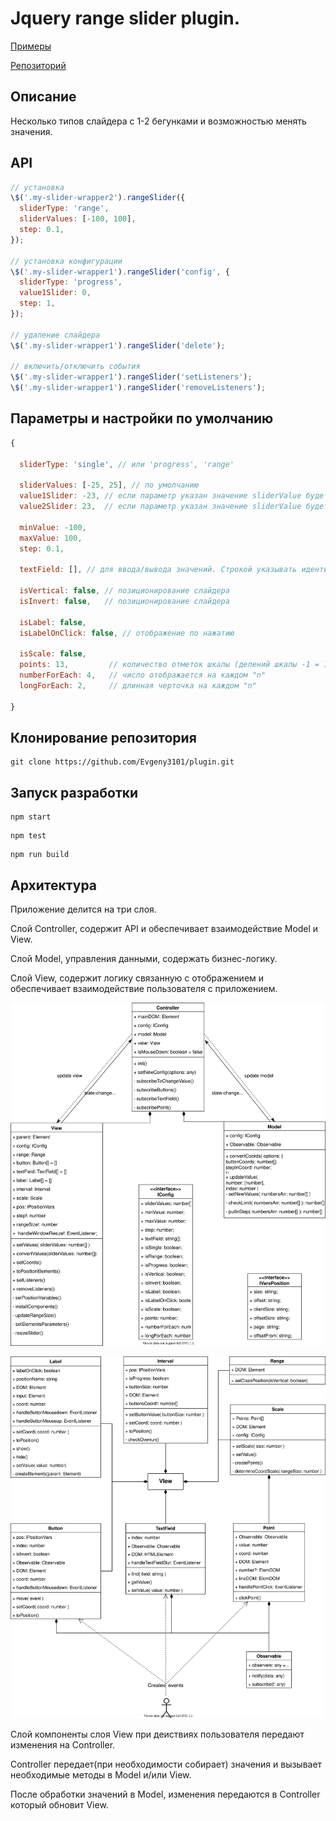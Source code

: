# Jquery range slider plugin.

[Примеры](https://...)

[Репозиторий](https://github.com/Evgeny3101/plugin.git)

## Описание

Несколько типов слайдера с 1-2 бегунками и возможностью менять значения.

## API

```js
// установка
\$('.my-slider-wrapper2').rangeSlider({
  sliderType: 'range',
  sliderValues: [-100, 100],
  step: 0.1,
});

// установка конфигурации
\$('.my-slider-wrapper1').rangeSlider('config', {
  sliderType: 'progress',
  value1Slider: 0,
  step: 1,
});

// удаление слайдера
\$('.my-slider-wrapper1').rangeSlider('delete');

// включить/отключить события
\$('.my-slider-wrapper1').rangeSlider('setListeners');
\$('.my-slider-wrapper1').rangeSlider('removeListeners');
```

## Параметры и настройки по умолчанию

```js
{

  sliderType: 'single', // или 'progress', 'range'

  sliderValues: [-25, 25], // по умолчанию
  value1Slider: -23, // если параметр указан значение sliderValue будет переписано
  value2Slider: 23,  // если параметр указан значение sliderValue будет переписано

  minValue: -100,
  maxValue: 100,
  step: 0.1,

  textField: [], // для ввода/вывода значений. Строкой указывать идентификатор на input

  isVertical: false, // позиционирование слайдера
  isInvert: false,   // позиционирование слайдера

  isLabel: false,
  isLabelOnClick: false, // отображение по нажатию

  isScale: false,
  points: 13,         // количество отметок шкалы (делений шкалы -1 = 12)
  numberForEach: 4,   // число отображается на каждом "n"
  longForEach: 2,     // длинная черточка на каждом "n"

}
```

## Клонирование репозитория

```
git clone https://github.com/Evgeny3101/plugin.git
```

## Запуск разработки

```
npm start
```

```
npm test
```

```
npm run build
```

## Архитектура

Приложение делится на три слоя.

Слой Controller, содержит API и обеспечивает взаимодействие Model и View.

Слой Model, управления данными, содержать бизнес-логику.

Слой View, содержит логику связанную с отображением и обеспечивает взаимодействие пользователя с приложением.

![Plugin structure](uml/slider.svg)

![Class "View" structure](uml/viewComponents.svg)

Слой компоненты слоя View при деиствиях пользователя передают изменения на Controller.

Controller передает(при необходимости собирает) значения и вызывает необходимые методы в Model и/или View.

После обработки значений в Model, изменения передаются в Controller который обновит View.
